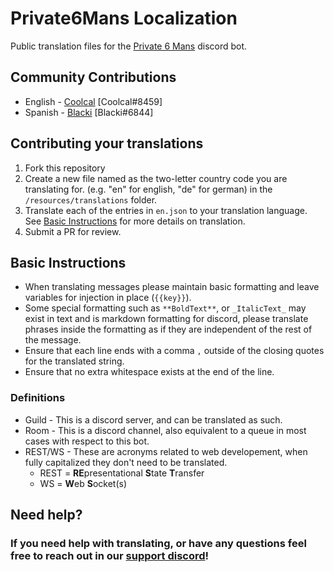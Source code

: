 # Private6Mans Localization

Public translation files for the [Private 6 Mans](https://beta.private6mans.xyz/discord) discord bot.

## Community Contributions

- English - [Coolcal](https://github.com/coolcalcacol) [Coolcal#8459]
- Spanish - [Blacki](https://github.com/Blacker2911) [Blacki#6844]

## Contributing your translations

1. Fork this repository
2. Create a new file named as the two-letter country code you are translating for. (e.g. "en" for english, "de" for german) in the `/resources/translations` folder.
3. Translate each of the entries in `en.json` to your translation language. See [Basic Instructions](#basic-instructions) for more details on translation.
4. Submit a PR for review.

## Basic Instructions

* When translating messages please maintain basic formatting and leave variables for injection in place (`{{key}}`).
* Some special formatting such as `**BoldText**`, or `_ItalicText_` may exist in text and is markdown formatting for discord, please translate phrases inside the formatting as if they are independent of the rest of the message.
* Ensure that each line ends with a comma `,` outside of the closing quotes for the translated string.
* Ensure that no extra whitespace exists at the end of the line.

### Definitions

* Guild - This is a discord server, and can be translated as such.
* Room - This is a discord channel, also equivalent to a queue in most cases with respect to this bot.
* REST/WS - These are acronyms related to web developement, when fully capitalized they don't need to be translated.
  * REST = **RE**presentational **S**tate **T**ransfer
  * WS = **W**eb **S**ocket(s)

## Need help?

### If you need help with translating, or have any questions feel free to reach out in our **[support discord](https://beta.private6mans.xyz/discord)**!
